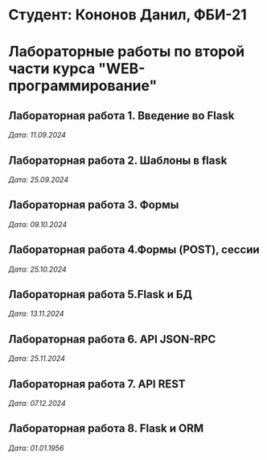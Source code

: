 # Студент: Кононов Данил, ФБИ-21

# Лабораторные работы по второй части курса "WEB-программирование"

## Лабораторная работа 1. Введение во Flask

*Дата: 11.09.2024*

## Лабораторная работа 2. Шаблоны в flask

*Дата: 25.09.2024*

## Лабораторная работа 3. Формы

*Дата: 09.10.2024*

## Лабораторная работа 4.Формы (POST), сессии

*Дата: 25.10.2024*

## Лабораторная работа 5.Flask и БД

*Дата: 13.11.2024*

## Лабораторная работа 6. API JSON-RPC

*Дата: 25.11.2024*

## Лабораторная работа 7. API REST

*Дата: 07.12.2024*

## Лабораторная работа 8. Flask и ORM

*Дата: 01.01.1956*